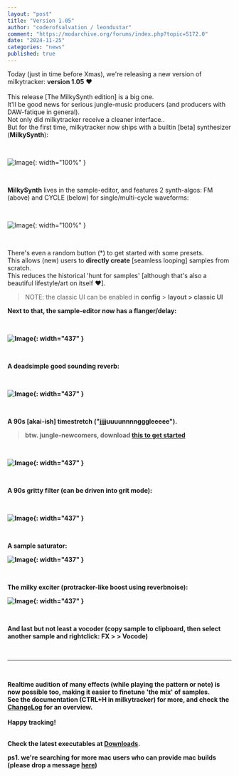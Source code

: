 ```yaml
---
layout: "post"
title: "Version 1.05"
author: "coderofsalvation / leondustar"
comment: "https://modarchive.org/forums/index.php?topic=5172.0"
date: "2024-11-25"
categories: "news"
published: true
---
```


<style>
{% include nofloat-image.css %}
</style>

Today (just in time before Xmas), we're releasing a new version of milkytracker: <b>version 1.05</b> ♥
<br><br>
This release [The MilkySynth edition] is a big one.<br>
It'll be good news for serious jungle-music producers (and producers with DAW-fatique in general).<br>
Not only did milkytracker receive a cleaner interface..<br>
But for the first time, milkytracker now ships with a builtin [beta] synthesizer (<b>MilkySynth</b>):

<br>

![Image](https://i.imgur.com/v7TZQwQ.png){: width="100%" }

<br>

<b>MilkySynth</b> lives in the sample-editor, and features 2 synth-algos: FM (above) and CYCLE (below) for single/multi-cycle waveforms:

<br>

![Image](https://i.imgur.com/Z3vtgp4.png){: width="100%" }

<br>

There's even a random button (*) to get started with some presets.<br>
This allows (new) users to <b>directly create</b> [seamless looping] samples from scratch.<br>
This reduces the historical 'hunt for samples' [although that's also a beautiful lifestyle/art on itself ♥].

> NOTE: the classic UI can be enabled in <b>config</b> &gt; <b>layout<b> &gt; <b>classic UI</b>

Next to that, the sample-editor now has a <b>flanger/delay</b>:

<br>

![Image](https://i.imgur.com/vfAVdnY.png){: width="437" }

<br>

A deadsimple good sounding <b>reverb</b>:

<br>

![Image](https://i.imgur.com/fvCMkmW.png){: width="437" }

<br>

A 90s [akai-ish] <b>timestretch</b>  ("jjjjuuuunnnngggleeeee").<br>

> btw. jungle-newcomers, download [this to get started](https://soundpacks.com/free-sound-packs/junglejungle-1989-1999-sample-pack)

<br>

![Image](https://i.imgur.com/SNzwA1n.png){: width="437" }

<br>

A 90s <b>gritty filter</b> (can be driven into grit mode):

<br>

![Image](https://i.imgur.com/3vCcRAX.png){: width="437" }

<br>

A sample <b>saturator</b>:

![Image](https://i.imgur.com/0Kfcueb.png){: width="437" }

<br>

The milky <b>exciter</b> (protracker-like boost using reverbnoise):

![Image](https://i.imgur.com/SZSfLEk.png){: width="437" }

<br>

And last but not least a <b>vocoder</b> (copy sample to clipboard, then select another sample and rightclick: FX &gt; > Vocode)

<br>

<hr>

<br>

Realtime audition of many effects (while playing the pattern or note) is now possible too, making it easier to finetune 'the mix' of samples.
<br>
See the documentation (CTRL+H in milkytracker) for more, and check the [ChangeLog](https://github.com/milkytracker/MilkyTracker/blob/master/ChangeLog.md) for an overview.
<br><br>
Happy tracking!<br>
<br>

Check the latest <b>executables</b> at [Downloads](/downloads).

ps1. we're searching for more mac users who can provide mac builds (please drop a message [here](https://github.com/milkytracker/MilkyTracker/issues/341))


[gitrel]: https://github.com/milkytracker/MilkyTracker/releases/tag/v1.05.00
[amigaports]: https://github.com/AmigaPorts/MilkyTracker
